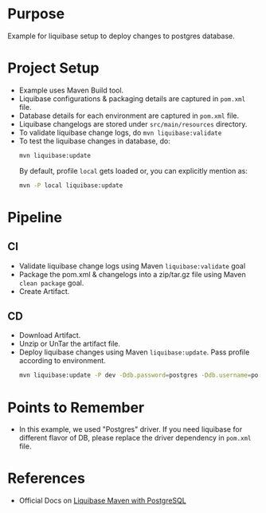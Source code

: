 # Purpose
Example for liquibase setup to deploy changes to postgres database.

# Project Setup
- Example uses Maven Build tool.
- Liquibase configurations & packaging details are captured in `pom.xml` file.
- Database details for each environment are captured in `pom.xml` file.
- Liquibase changelogs are stored under `src/main/resources` directory.
- To validate liquibase change logs, do `mvn liquibase:validate`
- To test the liquibase changes in database, do:
  ```bash
  mvn liquibase:update
  ```
  By default, profile `local` gets loaded or, you can explicitly mention as: 
  ```bash
  mvn -P local liquibase:update
  ```

# Pipeline
## CI
- Validate liquibase change logs using Maven `liquibase:validate` goal
- Package the pom.xml & changelogs into a zip/tar.gz file using Maven `clean package` goal.
- Create Artifact.

## CD
- Download Artifact.
- Unzip or UnTar the artifact file.
- Deploy liquibase changes using Maven `liquibase:update`. Pass profile according to environment. 
  ```bash
  mvn liquibase:update -P dev -Ddb.password=postgres -Ddb.username=postgres
  ```

# Points to Remember
- In this example, we used "Postgres" driver. If you need liquibase for different flavor of DB, please replace the driver dependency in `pom.xml` file.

# References
- Official Docs on [Liquibase Maven with PostgreSQL](https://docs.liquibase.com/tools-integrations/maven/workflows/creating-liquibase-projects-with-maven-postgresql.html)

